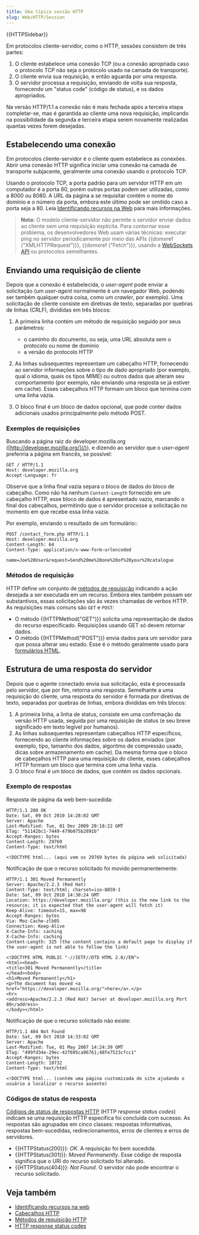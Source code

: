 ```yaml
---
title: Uma típica sessão HTTP
slug: Web/HTTP/Session
---
```


{{HTTPSidebar}}

Em protocolos cliente-servidor, como o HTTP, sessões consistem de três partes:

1. O cliente estabelece uma conexão TCP (ou a conexão apropriada caso o protocolo TCP não seja o protocolo usado na camada de transporte).
2. O cliente envia sua requisição, e então aguarda por uma resposta.
3. O servidor processa a requisição, enviando de volta sua resposta, fornecendo um "status code" (código de status), e os dados apropriados.

Na versão HTTP/1.1 a conexão não é mais fechada após a terceira etapa completar-se, mas é garantida ao cliente uma nova requisição, implicando na possibilidade da segunda e terceira etapa serem novamente realizadas quantas vezes forem desejadas.

## Estabelecendo uma conexão

Em protocolos cliente-servidor é o cliente quem estabelece as conexões. Abrir uma conexão HTTP significa iniciar uma conexão na camada de transporte subjacente, geralmente uma conexão usando o protocolo TCP.

Usando o protocolo TCP, a porta padrão para um servidor HTTP em um computador é a porta 80, porém outras portas podem ser utilizadas, como a 8000 ou 8080.
A URL da página a se requisitar contém o nome do domínio e o número da porta, embora este último pode ser omitido caso a porta seja a 80. Leia [Identificando recursos na Web](/pt-BR/docs/Web/HTTP/Basico_sobre_HTTP/Identifying_resources_on_the_Web) para mais informações.

> **Nota:** O modelo cliente-servidor não permite o servidor enviar dados ao cliente sem uma requisição explícita. Para contornar esse problema, os desenvolvedores Web usam várias técnicas: executar ping no servidor periodicamente por meio das APIs {{domxref ("XMLHTTPRequest")}}, {{domxref ("Fetch")}}, usando a [WebSockets API](/pt-BR/docs/WebSockets) ou protocolos semelhantes.

## Enviando uma requisição de cliente

Depois que a conexão é estabelecida, o _user-agent_ pode enviar a solicitação (um _user-agent_ normalmente é um navegador Web, podendo ser também qualquer outra coisa, como um _crawler_, por exemplo). Uma solicitação de cliente consiste em diretivas de texto, separadas por quebras de linhas (CRLF), divididas em três blocos:

1. A primeira linha contém um método de requisição seguido por seus parâmetros:

    - o caminho do documento, ou seja, uma URL absoluta sem o protocolo ou nome de domínio
    - a versão do protocolo HTTP

2. As linhas subsequentes representam um cabeçalho HTTP, fornecendo ao servidor informações sobre o tipo de dado apropriado (por exemplo, qual o idioma, quais os tipos MIME) ou outros dados que alteram seu comportamento (por exemplo, não enviando uma resposta se já estiver em cache). Esses cabeçalhos HTTP formam um bloco que termina com uma linha vazia.
3. O bloco final é um bloco de dados opcional, que pode conter dados adicionais usados principalmente pelo método POST.

### Exemplos de requisições

Buscando a página raiz do developer.mozilla.org ([http://developer.mozilla.org/](/)), e dizendo ao servidor que o _user-agent_ preferiria a página em francês, se possível:

```
GET / HTTP/1.1
Host: developer.mozilla.org
Accept-Language: fr
```

Observe que a linha final vazia separa o bloco de dados do bloco de cabeçalho. Como não há nenhum `Content-Length` fornecido em um cabeçalho HTTP, esse bloco de dados é apresentado vazio, marcando o final dos cabeçalhos, permitindo que o servidor processe a solicitação no momento em que recebe essa linha vazia.

Por exemplo, enviando o resultado de um formulário::

```
POST /contact_form.php HTTP/1.1
Host: developer.mozilla.org
Content-Length: 64
Content-Type: application/x-www-form-urlencoded

name=Joe%20User&request=Send%20me%20one%20of%20your%20catalogue
```

### Métodos de requisição

HTTP define um conjunto de [métodos de requisição](/pt-BR/docs/Web/HTTP/Methods) indicando a ação desejada a ser executada em um recurso. Embora eles também possam ser substantivos, essas solicitações são às vezes chamadas de verbos HTTP. As requisições mais comuns são `GET` e `POST`:

- O método {{HTTPMethod("GET")}} solicita uma representação de dados do recurso especificado. Requisições usando GET só devem retornar dados.
- O método {{HTTPMethod("POST")}} envia dados para um servidor para que possa alterar seu estado. Esse é o método geralmente usado para [formulários HTML](/pt-BR/docs/Web/Guide/HTML/Forms).

## Estrutura de uma resposta do servidor

Depois que o agente conectado envia sua solicitação, esta é processada pelo servidor, que por fim, retorna uma resposta. Semelhante a uma requisição do cliente, uma resposta do servidor é formada por diretivas de texto, separadas por quebras de linhas, embora divididas em três blocos:

1. A primeira linha, a linha de status, consiste em uma confirmação da versão HTTP usada, seguida por uma requisição de status (e seu breve significado em texto legível por humanos).
2. As linhas subsequentes representam cabeçalhos HTTP específicos, fornecendo ao cliente informações sobre os dados enviados (por exemplo, tipo, tamanho dos dados, algoritmo de compressão usado, dicas sobre armazenamento em cache). Da mesma forma que o bloco de cabeçalhos HTTP para uma requisição do cliente, esses cabeçalhos HTTP formam um bloco que termina com uma linha vazia.
3. O bloco final é um bloco de dados, que contém os dados opcionais.

### Exemplo de respostas

Resposta de página da web bem-sucedida:

```
HTTP/1.1 200 OK
Date: Sat, 09 Oct 2010 14:28:02 GMT
Server: Apache
Last-Modified: Tue, 01 Dec 2009 20:18:22 GMT
ETag: "51142bc1-7449-479b075b2891b"
Accept-Ranges: bytes
Content-Length: 29769
Content-Type: text/html

<!DOCTYPE html... (aqui vem os 29769 bytes da página web solicitada)
```

Notificação de que o recurso solicitado foi movido permanentemente:

```
HTTP/1.1 301 Moved Permanently
Server: Apache/2.2.3 (Red Hat)
Content-Type: text/html; charset=iso-8859-1
Date: Sat, 09 Oct 2010 14:30:24 GMT
Location: https://developer.mozilla.org/ (this is the new link to the resource; it is expected that the user-agent will fetch it)
Keep-Alive: timeout=15, max=98
Accept-Ranges: bytes
Via: Moz-Cache-zlb05
Connection: Keep-Alive
X-Cache-Info: caching
X-Cache-Info: caching
Content-Length: 325 (the content contains a default page to display if the user-agent is not able to follow the link)

<!DOCTYPE HTML PUBLIC "-//IETF//DTD HTML 2.0//EN">
<html><head>
<title>301 Moved Permanently</title>
</head><body>
<h1>Moved Permanently</h1>
<p>The document has moved <a href="https://developer.mozilla.org/">here</a>.</p>
<hr>
<address>Apache/2.2.3 (Red Hat) Server at developer.mozilla.org Port 80</address>
</body></html>
```

Notificação de que o recurso solicitado não existe:

```
HTTP/1.1 404 Not Found
Date: Sat, 09 Oct 2010 14:33:02 GMT
Server: Apache
Last-Modified: Tue, 01 May 2007 14:24:39 GMT
ETag: "499fd34e-29ec-42f695ca96761;48fe7523cfcc1"
Accept-Ranges: bytes
Content-Length: 10732
Content-Type: text/html

<!DOCTYPE html... (contém uma página customizada do site ajudando o usuário a localizar o recurso ausente)
```

### Códigos de status de resposta

[Códigos de status de respostas HTTP](/pt-BR/docs/Web/HTTP/Status) (HTTP _response status codes_) indicam se uma requisição HTTP específica foi concluída com sucesso. As respostas são agrupadas em cinco classes: respostas informativas, respostas bem-sucedidas, redirecionamentos, erros de clientes e erros de servidores.

- {{HTTPStatus(200)}}: _OK_. A requisição foi bem sucedida.
- {{HTTPStatus(301)}}: _Moved Permanently_. Esse código de resposta significa que o URI do recurso solicitado foi alterado.
- {{HTTPStatus(404)}}: _Not Found_. O servidor não pode encontrar o recurso solicitado.

## Veja também

- [Identificando recursos na web](/pt-BR/docs/Web/HTTP/Basico_sobre_HTTP/Identifying_resources_on_the_Web)
- [Cabeçalhos HTTP](/pt-BR/docs/Web/HTTP/Headers)
- [Métodos de requisição HTTP](/pt-BR/docs/Web/HTTP/Methods)
- [HTTP response status codes](/pt-BR/docs/Web/HTTP/Status)
